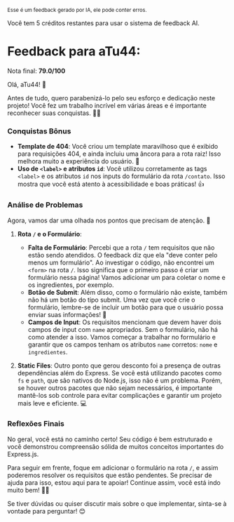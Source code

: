 <sup>Esse é um feedback gerado por IA, ele pode conter erros.</sup>

Você tem 5 créditos restantes para usar o sistema de feedback AI.

# Feedback para aTu44:

Nota final: **79.0/100**

Olá, aTu44! 🌟

Antes de tudo, quero parabenizá-lo pelo seu esforço e dedicação neste projeto! Você fez um trabalho incrível em várias áreas e é importante reconhecer suas conquistas. 🎉✨

### Conquistas Bônus
- **Template de 404**: Você criou um template maravilhoso que é exibido para requisições 404, e ainda incluiu uma âncora para a rota raiz! Isso melhora muito a experiência do usuário. 👏
- **Uso de `<label>` e atributos `id`**: Você utilizou corretamente as tags `<label>` e os atributos `id` nos inputs do formulário da rota `/contato`. Isso mostra que você está atento à acessibilidade e boas práticas! 👍

### Análise de Problemas
Agora, vamos dar uma olhada nos pontos que precisam de atenção. 🚀

1. **Rota `/` e o Formulário**:
   - **Falta de Formulário**: Percebi que a rota `/` tem requisitos que não estão sendo atendidos. O feedback diz que ela "deve conter pelo menos um formulário". Ao investigar o código, não encontrei um `<form>` na rota `/`. Isso significa que o primeiro passo é criar um formulário nessa página! Vamos adicionar um para coletar o nome e os ingredientes, por exemplo.
   - **Botão de Submit**: Além disso, como o formulário não existe, também não há um botão do tipo submit. Uma vez que você crie o formulário, lembre-se de incluir um botão para que o usuário possa enviar suas informações! 🔘
   - **Campos de Input**: Os requisitos mencionam que devem haver dois campos de input com `name` apropriados. Sem o formulário, não há como atender a isso. Vamos começar a trabalhar no formulário e garantir que os campos tenham os atributos `name` corretos: `nome` e `ingredientes`.

2. **Static Files**: Outro ponto que gerou desconto foi a presença de outras dependências além do Express. Se você está utilizando pacotes como `fs` e `path`, que são nativos do Node.js, isso não é um problema. Porém, se houver outros pacotes que não sejam necessários, é importante mantê-los sob controle para evitar complicações e garantir um projeto mais leve e eficiente. 💻

### Reflexões Finais
No geral, você está no caminho certo! Seu código é bem estruturado e você demonstrou compreensão sólida de muitos conceitos importantes do Express.js. 

Para seguir em frente, foque em adicionar o formulário na rota `/`, e assim poderemos resolver os requisitos que estão pendentes. Se precisar de ajuda para isso, estou aqui para te apoiar! Continue assim, você está indo muito bem! 🚀💪

Se tiver dúvidas ou quiser discutir mais sobre o que implementar, sinta-se à vontade para perguntar! 😊